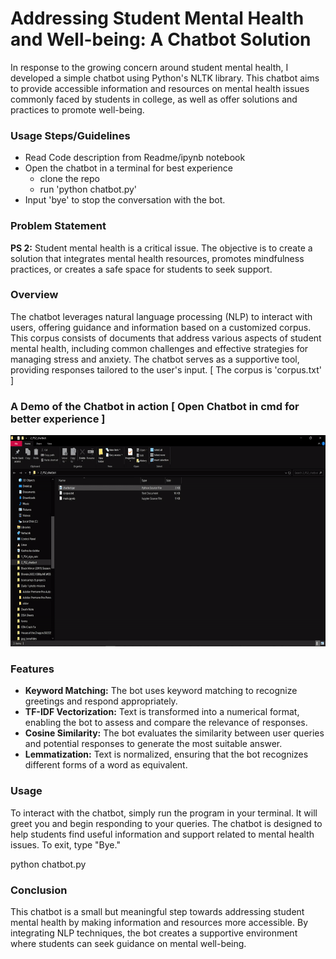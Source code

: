 # Addressing Student Mental Health and Well-being: A Chatbot Solution



  
In response to the growing concern around student mental health, I developed a simple chatbot using Python's NLTK library. This chatbot aims to provide accessible information and resources on mental health issues commonly faced by students in college, as well as offer solutions and practices to promote well-being.


### Usage Steps/Guidelines
* Read Code description from Readme/ipynb notebook
* Open the chatbot in a terminal for best experience
  - clone the repo
  - run 'python chatbot.py'
* Input 'bye' to stop the conversation with the bot.


### Problem Statement
**PS 2:** Student mental health is a critical issue. The objective is to create a solution that integrates mental health resources, promotes mindfulness practices, or creates a safe space for students to seek support.

### Overview
The chatbot leverages natural language processing (NLP) to interact with users, offering guidance and information based on a customized corpus. This corpus consists of documents that address various aspects of student mental health, including common challenges and effective strategies for managing stress and anxiety. The chatbot serves as a supportive tool, providing responses tailored to the user's input.  [ The corpus is 'corpus.txt' ]


### A Demo of the Chatbot in action  [ Open Chatbot in cmd for better experience ]
<img src="https://raw.githubusercontent.com/souvikcseiitk/Student-Mental-Health-Chatbot/main/extras/animation.gif" alt="Animation" width="600" height="338" />



### Features
- **Keyword Matching:** The bot uses keyword matching to recognize greetings and respond appropriately.
- **TF-IDF Vectorization:** Text is transformed into a numerical format, enabling the bot to assess and compare the relevance of responses.
- **Cosine Similarity:** The bot evaluates the similarity between user queries and potential responses to generate the most suitable answer.
- **Lemmatization:** Text is normalized, ensuring that the bot recognizes different forms of a word as equivalent.

### Usage
To interact with the chatbot, simply run the program in your terminal. It will greet you and begin responding to your queries. The chatbot is designed to help students find useful information and support related to mental health issues. To exit, type "Bye."

python chatbot.py

### Conclusion
This chatbot is a small but meaningful step towards addressing student mental health by making information and resources more accessible. By integrating NLP techniques, the bot creates a supportive environment where students can seek guidance on mental well-being.
